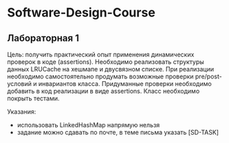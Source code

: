# Software-Design-Course

## Лабораторная 1

Цель: получить практический опыт применения динамических проверок в коде (assertions).
Необходимо реализовать структуры данных LRUCache на хешмапе и двусвязном списке. При
реализации необходимо самостоятельно продумать возможные проверки pre/post-условий и
инвариантов класса. Придуманные проверки необходимо добавить в код реализации в виде
assertions. Класс необходимо покрыть тестами.

Указания:
- использовать LinkedHashMap напрямую нельзя
- задание можно сдавать по почте, в теме письма указать [SD-TASK]
